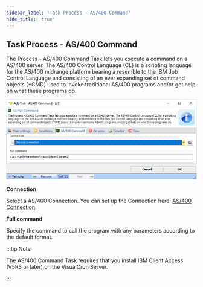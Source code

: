 ```yaml
---
sidebar_label: 'Task Process - AS/400 Command'
hide_title: 'true'
---
```


## Task Process - AS/400 Command

The Process - AS/400 Command Task lets you execute a command on a AS/400 server. The AS/400 Control Language (CL) is a scripting language for the AS/400 midrange platform bearing a resemble to the IBM Job Control Language and consisting of an ever expanding set of command objects (*CMD) used to invoke traditional AS/400 programs and/or get help on what these programs do.

![](../../../static/img/taskprocessas400command.png)

**Connection**

Select a AS/400 Connection. You can set up the Connection here: [AS/400 Connection](as400connection).
 
**Full command**

Specify the command to call the program with any parameters according to the default format.
 
:::tip Note

The AS/400 Command Task requires that you install IBM Client Access (V5R3 or later) on the VisualCron Server.

:::